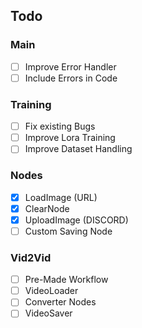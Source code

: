 ## Todo

### Main
- [ ] Improve Error Handler
- [ ] Include Errors in Code

### Training
- [ ] Fix existing Bugs
- [ ] Improve Lora Training
- [ ] Improve Dataset Handling

### Nodes
- [x] LoadImage (URL)
- [x] ClearNode
- [x] UploadImage (DISCORD)
- [ ] Custom Saving Node

### Vid2Vid
- [ ] Pre-Made Workflow
- [ ] VideoLoader
- [ ] Converter Nodes
- [ ] VideoSaver
